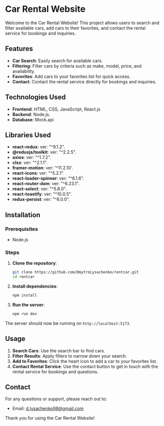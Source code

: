 # Car Rental Website

Welcome to the Car Rental Website! This project allows users to search and filter available cars, add cars to their favorites, and contact the rental service for bookings and inquiries.

## Features

- **Car Search**: Easily search for available cars.
- **Filtering**: Filter cars by criteria such as make, model, price, and availability.
- **Favorites**: Add cars to your favorites list for quick access.
- **Contact**: Contact the rental service directly for bookings and inquiries.

## Technologies Used

- **Frontend**: HTML, CSS, JavaScript, React.js
- **Backend**: Node.js.
- **Database**: Mock.api

## Libraries Used

- **react-redux**: ver: "^9.1.2".
- **@reduxjs/toolkit**: ver: "^2.2.5".
- **axios**: ver: "^1.7.2".
- **clsx**: ver: "^2.1.1".
- **framer-motion**: ver: '^11.2.10'.
- **react-icons**: ver: "^5.2.1".
- **react-loader-spinner**: ver: "^6.1.6".
- **react-router-dom**: ver: "^6.23.1".
- **react-select**: ver: "^5.8.0".
- **react-toastify**: ver: "^10.0.5".
- **redux-persist**: ver: "^6.0.0".

## Installation

### Prerequisites

- Node.js

### Steps

1. **Clone the repository**:

   ```bash
   git clone https://github.com/DmytroLysachenko/rentcar.git
   cd rentcar
   ```

2. **Install dependencies**:

   ```bash
   npm install
   ```

3. **Run the server**:
   ```bash
   npm run dev
   ```

The server should now be running on `http://localhost:5173`.

## Usage

1. **Search Cars**: Use the search bar to find cars.
2. **Filter Results**: Apply filters to narrow down your search.
3. **Add to Favorites**: Click the heart icon to add a car to your favorites list.
4. **Contact Rental Service**: Use the contact button to get in touch with the rental service for bookings and questions.

## Contact

For any questions or support, please reach out to:

- Email: d.lysachenko98@gmail.com

Thank you for using the Car Rental Website!

